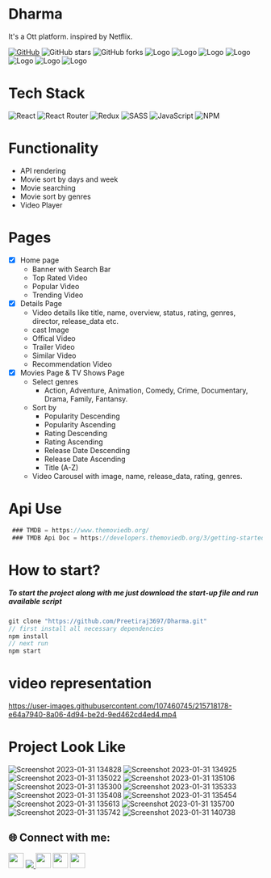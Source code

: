 # Dharma
It's a Ott platform. inspired by Netflix.

[![GitHub](https://img.shields.io/github/license/preetiraj3697/Dharma?color=green)](https://github.com/cobidev/gatsby-simplefolio/blob/master/LICENSE.md) 
![GitHub stars](https://img.shields.io/github/stars/preetiraj3697/Dharma?color=red) 
![GitHub forks](https://img.shields.io/github/forks/preetiraj3697/Dharma)
![Logo](https://img.shields.io/github/last-commit/preetiraj3697/Dharma)
![Logo](https://img.shields.io/github/languages/code-size/preetiraj3697/Dharma)
![Logo](https://img.shields.io/github/contributors/preetiraj3697/Dharma)
![Logo](https://img.shields.io/github/directory-file-count/Preetiraj3697/Dharma)
![Logo](https://img.shields.io/github/issues/Preetiraj3697/Dharma)
![Logo](https://img.shields.io/github/issues-raw/Preetiraj3697/Dharma)
![Logo](https://img.shields.io/github/issues-closed/Preetiraj3697/Dharma)

# Tech Stack
![React](https://img.shields.io/badge/react-%2320232a.svg?style=for-the-badge&logo=react&logoColor=%2361DAFB)
![React Router](https://img.shields.io/badge/React_Router-CA4245?style=for-the-badge&logo=react-router&logoColor=white)
![Redux](https://img.shields.io/badge/redux-%23593d88.svg?style=for-the-badge&logo=redux&logoColor=white)
![SASS](https://img.shields.io/badge/SASS-hotpink.svg?style=for-the-badge&logo=SASS&logoColor=white)
![JavaScript](https://img.shields.io/badge/javascript-%23323330.svg?style=for-the-badge&logo=javascript&logoColor=%23F7DF1E)
![NPM](https://img.shields.io/badge/NPM-%23000000.svg?style=for-the-badge&logo=npm&logoColor=white)

# Functionality
- API rendering
- Movie sort by days and week
- Movie searching
- Movie sort by genres
- Video Player

# Pages
- [x] Home page
  - Banner with Search Bar
  - Top Rated Video
  - Popular Video
  - Trending Video
- [x] Details Page
  - Video details like title, name, overview, status, rating, genres, director, release_data etc.
  - cast Image
  - Offical Video
  - Trailer Video
  - Similar Video
  - Recommendation Video
- [x] Movies Page & TV Shows Page
  - Select genres
    - Action, Adventure, Animation, Comedy, Crime, Documentary, Drama, Family, Fantansy.
  - Sort by
    - Popularity Descending
    - Popularity Ascending
    - Rating Descending
    - Rating Ascending
    - Release Date Descending
    - Release Date Ascending
    - Title (A-Z)
  - Video Carousel with image, name, release_data, rating, genres.


# Api Use
```Javascript
 ### TMDB = https://www.themoviedb.org/
 ### TMDB Api Doc = https://developers.themoviedb.org/3/getting-started/introduction
 ```

# How to start?
##### To start the project along with me just download the start-up file and run available script

```javascript
git clone "https://github.com/Preetiraj3697/Dharma.git"
// first install all necessary dependencies
npm install
// next run
npm start

```

# video representation

https://user-images.githubusercontent.com/107460745/215718178-e64a7940-8a06-4d94-be2d-9ed462cd4ed4.mp4

# Project Look Like
![Screenshot 2023-01-31 134828](https://user-images.githubusercontent.com/107460745/215716768-a93b6874-96a8-45d7-9af2-aaaa69890d77.png)
![Screenshot 2023-01-31 134925](https://user-images.githubusercontent.com/107460745/215716773-b88b4960-6fde-4b5a-bd5d-1c69f1a4ca72.png)
![Screenshot 2023-01-31 135022](https://user-images.githubusercontent.com/107460745/215716776-1e13d9e7-e615-4a74-9469-0a64745a3106.png)
![Screenshot 2023-01-31 135106](https://user-images.githubusercontent.com/107460745/215716781-f66acbee-adae-40ef-8dde-a0f6322c9f57.png)
![Screenshot 2023-01-31 135300](https://user-images.githubusercontent.com/107460745/215716784-c68d9550-5516-48e5-b463-470354688e81.png)
![Screenshot 2023-01-31 135333](https://user-images.githubusercontent.com/107460745/215716791-9f6933d4-32ec-4181-8317-bca620b9673f.png)
![Screenshot 2023-01-31 135408](https://user-images.githubusercontent.com/107460745/215716794-86ebddc3-a86f-4b89-a8aa-cee345fdb380.png)
![Screenshot 2023-01-31 135454](https://user-images.githubusercontent.com/107460745/215716800-bfb13104-79e5-47f8-904e-607d1d9d5c24.png)
![Screenshot 2023-01-31 135613](https://user-images.githubusercontent.com/107460745/215716802-504e9889-385e-4287-924e-60d7721c9c4e.png)
![Screenshot 2023-01-31 135700](https://user-images.githubusercontent.com/107460745/215716806-5df90b23-81bc-4e8c-a01c-90a767ce7c3d.png)
![Screenshot 2023-01-31 135742](https://user-images.githubusercontent.com/107460745/215716819-6847efd1-a3e5-4e80-b28e-278699b67eca.png)
![Screenshot 2023-01-31 140738](https://user-images.githubusercontent.com/107460745/215716751-21e9ef4f-1de1-4d28-b29c-e2ef641f7c1a.png)

## 🌐 Connect with me:
<p align="left">
<a href="mailto:preetiraj122000@gmail.com" style="text-decoration:none">
  <img height="30" src = "https://img.shields.io/badge/gmail-c14438?&style=for-the-badge&logo=gmail&logoColor=white">
</a>
<a href="https://preetiraj3697.github.io/" target="_blank">
   <img src="https://img.shields.io/badge/My%20Portfolio%20%E2%86%92-gray.svg?colorA=655BE1&colorB=4F44D6&style=for-the-badge"/>
</a>
<a href="https://www.linkedin.com/in/preetiraj3697" style="text-decoration:none">
  <img height="30" src="https://img.shields.io/badge/linkedin-blue.svg?&style=for-the-badge&logo=linkedin&logoColor=white" />
</a>
<a href="https://github.com/Preetiraj3697" style="text-decoration:none">
  <img height="30" src="https://img.shields.io/badge/Github-grey.svg?&style=for-the-badge&logo=Github&logoColor=white" />
</a>
 <a href="https://medium.com/@preetiraj122000" style="text-decoration:none">
  <img height="30" src = "https://img.shields.io/badge/Medium-%23E20036.svg?&style=for-the-badge&logo=Medium&logoColor=white">
</a>
<br />
